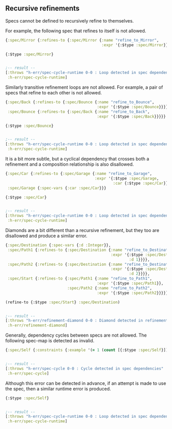 <!---
  This markdown file was generated. Do not edit.
  -->

## Recursive refinements

Specs cannot be defined to recursively refine to themselves.

For example, the following spec that refines to itself is not allowed.

```clojure
{:spec/Mirror {:refines-to {:spec/Mirror {:name "refine_to_Mirror",
                                          :expr '{:$type :spec/Mirror}}}}}
```

```clojure
{:$type :spec/Mirror}


;-- result --
[:throws "h-err/spec-cycle-runtime 0-0 : Loop detected in spec dependencies"
 :h-err/spec-cycle-runtime]
```

Similarly transitive refinement loops are not allowed. For example, a pair of specs that refine to each other is not allowed.

```clojure
{:spec/Back {:refines-to {:spec/Bounce {:name "refine_to_Bounce",
                                        :expr '{:$type :spec/Bounce}}}},
 :spec/Bounce {:refines-to {:spec/Back {:name "refine_to_Back",
                                        :expr '{:$type :spec/Back}}}}}
```

```clojure
{:$type :spec/Bounce}


;-- result --
[:throws "h-err/spec-cycle-runtime 0-0 : Loop detected in spec dependencies"
 :h-err/spec-cycle-runtime]
```

It is a bit more subtle, but a cyclical dependency that crosses both a refinement and a composition relationship is also disallowed.

```clojure
{:spec/Car {:refines-to {:spec/Garage {:name "refine_to_Garage",
                                       :expr '{:$type :spec/Garage,
                                               :car {:$type :spec/Car}}}}},
 :spec/Garage {:spec-vars {:car :spec/Car}}}
```

```clojure
{:$type :spec/Car}


;-- result --
[:throws "h-err/spec-cycle-runtime 0-0 : Loop detected in spec dependencies"
 :h-err/spec-cycle-runtime]
```

Diamonds are a bit different than a recursive refinement, but they too are disallowed and produce a similar error.

```clojure
{:spec/Destination {:spec-vars {:d :Integer}},
 :spec/Path1 {:refines-to {:spec/Destination {:name "refine_to_Destination",
                                              :expr '{:$type :spec/Destination,
                                                      :d 1}}}},
 :spec/Path2 {:refines-to {:spec/Destination {:name "refine_to_Destination",
                                              :expr '{:$type :spec/Destination,
                                                      :d 2}}}},
 :spec/Start {:refines-to {:spec/Path1 {:name "refine_to_Path1",
                                        :expr '{:$type :spec/Path1}},
                           :spec/Path2 {:name "refine_to_Path2",
                                        :expr '{:$type :spec/Path2}}}}}
```

```clojure
(refine-to {:$type :spec/Start} :spec/Destination)


;-- result --
[:throws "h-err/refinement-diamond 0-0 : Diamond detected in refinement graph"
 :h-err/refinement-diamond]
```

Generally, dependency cycles between specs are not allowed. The following spec-map is detected as invalid.

```clojure
{:spec/Self {:constraints {:example '(= 1 (count [{:$type :spec/Self}]))}}}


;-- result --
[:throws "h-err/spec-cycle 0-0 : Cycle detected in spec dependencies"
 :h-err/spec-cycle]
```

Although this error can be detected in advance, if an attempt is made to use the spec, then a similar runtime error is produced.

```clojure
{:$type :spec/Self}


;-- result --
[:throws "h-err/spec-cycle-runtime 0-0 : Loop detected in spec dependencies"
 :h-err/spec-cycle-runtime]
```

